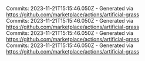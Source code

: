Commits: 2023-11-21T15:15:46.050Z - Generated via https://github.com/marketplace/actions/artificial-grass
<br>
Commits: 2023-11-21T15:15:46.050Z - Generated via https://github.com/marketplace/actions/artificial-grass
<br>
Commits: 2023-11-21T15:15:46.050Z - Generated via https://github.com/marketplace/actions/artificial-grass
<br>
Commits: 2023-11-21T15:15:46.050Z - Generated via https://github.com/marketplace/actions/artificial-grass
<br>
